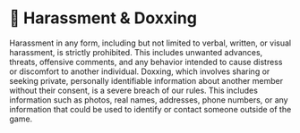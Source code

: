 # 🚫 Harassment & Doxxing

Harassment in any form, including but not limited to verbal, written, or visual harassment, is strictly prohibited. This includes unwanted advances, threats, offensive comments, and any behavior intended to cause distress or discomfort to another individual. Doxxing, which involves sharing or seeking private, personally identifiable information about another member without their consent, is a severe breach of our rules. This includes information such as photos, real names, addresses, phone numbers, or any information that could be used to identify or contact someone outside of the game.

